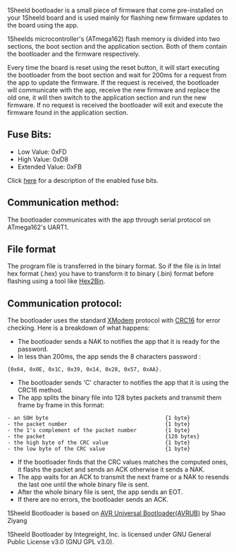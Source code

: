  1Sheeld bootloader is a small piece of firmware that come pre-installed on your 1Sheeld board and is used mainly for flashing new firmware updates to the board using the app. 
 
1Sheelds microcontroller's (ATmega162) flash memory is divided into two sections, the boot section and the application section. Both of them contain the bootloader and the firmware respectively. 
 
Every time the board is reset using the reset button, it will start executing the bootloader from the boot section and wait for 200ms for a request from the app to update the firmware. If the request is received, the bootloader will communicate with the app, receive the new firmware and replace the old one, it will then switch to the application section and run the new firmware. If no request is received the bootloader will exit and execute the firmware found in the application section. 
 
## Fuse Bits: 
 
- Low Value:		0xFD 
- High Value:		0xD8 
- Extended Value:	0xFB 
 
Click [here](http://eleccelerator.com/fusecalc/fusecalc.php?chip=atmega162&LOW=FD&HIGH=D8&EXTENDED=FB&LOCKBIT=FF) for a description of the enabled fuse bits. 
 
## Communication method: 
The bootloader communicates with the app through serial protocol on ATmega162's UART1. 
 
## File format 
The program file is transferred in the binary format. So if the file is in Intel hex format (.hex) you have to transform it to binary (.bin) format before flashing using a tool like [Hex2Bin](http://hex2bin.sourceforge.net/). 
 
## Communication protocol: 
The bootloader uses the standard [XModem](http://en.wikipedia.org/wiki/XMODEM) protocol with [CRC16](http://en.wikipedia.org/wiki/Cyclic_redundancy_check) for error checking. Here is a breakdown of what happens: 
 
- The bootloader sends a NAK to notifies the app that it is ready for the password. 
- In less than 200ms, the app sends the 8 characters password : 
 
>  
    {0x64, 0x0E, 0x1C, 0x39, 0x14, 0x28, 0x57, 0xAA}. 
     
- The bootloader sends 'C' character to notifies the app that it is using the CRC16 method. 
- The app splits the binary file into 128 bytes packets and transmit them frame by frame in this format: 

>  
    - an SOH byte                                     {1 byte} 
    - the packet number                               {1 byte} 
    - the 1's complement of the packet number         {1 byte} 
    - the packet                                      {128 bytes} 
    - the high byte of the CRC value                  {1 byte} 
    - the low byte of the CRC value                   {1 byte} 
 
- If the bootloader finds that the CRC values matches the computed ones, it flashs the packet and sends an ACK otherwise it sends a NAK. 
- The app waits for an ACK to transmit the next frame or a NAK to resends the last one until the whole binary file is sent. 
- After the whole binary file is sent, the app sends an EOT. 
- If there are no errors, the bootloader sends an ACK. 
 
1Sheeld Bootloader is based on [AVR Universal Bootloader(AVRUB)](http://sourceforge.net/projects/avrub) by Shao Ziyang 
 
1Sheeld Bootloader by Integreight, Inc. is licensed under GNU General Public License v3.0 (GNU GPL v3.0).